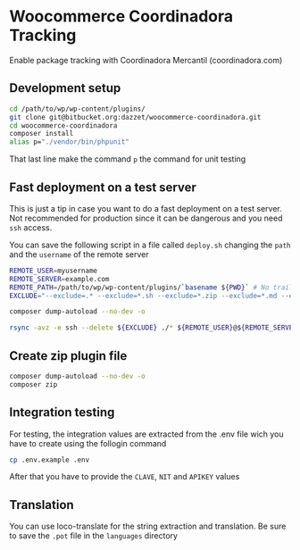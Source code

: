 # Woocommerce Coordinadora Tracking

Enable package tracking with Coordinadora Mercantil (coordinadora.com)

## Development setup

```bash
cd /path/to/wp/wp-content/plugins/
git clone git@bitbucket.org:dazzet/woocommerce-coordinadora.git
cd woocommerce-coordinadora
composer install
alias p="./vendor/bin/phpunit"
```
That last line make the command `p` the command for unit testing

## Fast deployment on a test server
This is just a tip in case you want to do a fast deployment on a test server. Not recommended for production since it can be dangerous and you need `ssh` access.

You can save the following script in a file called `deploy.sh` changing the `path` and the `username` of the remote server

```bash
REMOTE_USER=myusername
REMOTE_SERVER=example.com
REMOTE_PATH=/path/to/wp/wp-content/plugins/`basename ${PWD}` # No trailing '/'
EXCLUDE="--exclude=.* --exclude=*.sh --exclude=*.zip --exclude=*.md --exclude=composer* --exclude=phpunit* --exclude=test "

composer dump-autoload --no-dev -o

rsync -avz -e ssh --delete ${EXCLUDE} ./* ${REMOTE_USER}@${REMOTE_SERVER}:${REMOTE_PATH}/
```

## Create zip plugin file

```bash
composer dump-autoload --no-dev -o
composer zip
```

## Integration testing
For testing, the integration values are extracted from the .env file wich you have to create using the follogin command
```bash
cp .env.example .env
```
After that you have to provide the `CLAVE`, `NIT` and `APIKEY` values

## Translation

You can use loco-translate for the string extraction and translation. Be sure to save the `.pot` file in the `languages` directory
